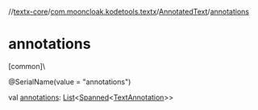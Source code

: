 //[textx-core](../../../index.md)/[com.mooncloak.kodetools.textx](../index.md)/[AnnotatedText](index.md)/[annotations](annotations.md)

# annotations

[common]\

@SerialName(value = &quot;annotations&quot;)

val [annotations](annotations.md): [List](https://kotlinlang.org/api/latest/jvm/stdlib/kotlin.collections/-list/index.html)&lt;[Spanned](../-spanned/index.md)&lt;[TextAnnotation](../-text-annotation/index.md)&gt;&gt;
